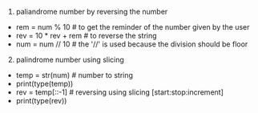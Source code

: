 1. paliandrome number by reversing the number

* rem = num % 10                              # to get the reminder of the number given by the user
* rev = 10 * rev + rem                        # to reverse the string
* num = num // 10                             # the '//' is used because the division should be floor

2. palindrome number using slicing 

* temp = str(num)                                 # number to string
* print(type(temp))
* rev = temp[::-1]                                # reversing using slicing [start:stop:increment]
* print(type(rev))